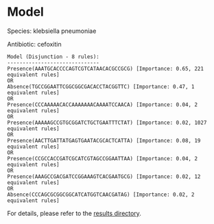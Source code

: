 
# Model

Species: klebsiella pneumoniae

Antibiotic: cefoxitin

```
Model (Disjunction - 8 rules):
------------------------------
Presence(AAATGCACCCCAGTCGTCATAACACGCCGCG) [Importance: 0.65, 221 equivalent rules]
OR
Absence(TGCCGGAATTCGGCGGCGACACCTACGGTTC) [Importance: 0.47, 1 equivalent rules]
OR
Presence(CCCAAAAACACCAAAAAAACAAAATCCAACA) [Importance: 0.04, 2 equivalent rules]
OR
Presence(AAAAAGCCGTGCGGATCTGCTGAATTTCTAT) [Importance: 0.02, 1027 equivalent rules]
OR
Presence(AACTTGATTATGAGTGAATACGCACTCATTA) [Importance: 0.08, 19 equivalent rules]
OR
Presence(CCGCCACCGATCGCATCGTAGCCGGAATTAA) [Importance: 0.04, 2 equivalent rules]
OR
Presence(AAAGCCGACGATCCGGAAAGTCACGAATGCG) [Importance: 0.02, 12 equivalent rules]
OR
Absence(CCCAGCGCGGCGGCATCATGGTCAACGATAG) [Importance: 0.02, 2 equivalent rules]

```

For details, please refer to the [results directory](../../../../../results/scm_b/klebsiella%20pneumoniae/cefoxitin/repeat_3/).

